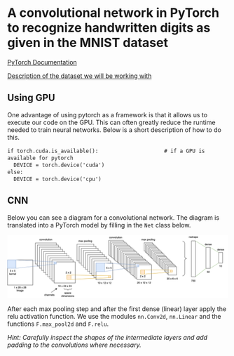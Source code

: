 # A convolutional network in PyTorch to recognize handwritten digits as given in the MNIST dataset

[PyTorch Documentation](https://pytorch.org/tutorials/beginner/pytorch_with_examples.html)

[Description of the dataset we will be working with](https://en.wikipedia.org/wiki/MNIST_database)


##

## Using GPU

One advantage of using pytorch as a framework is that it allows us to execute our code on the GPU. This can often greatly reduce the runtime needed to train neural networks. Below is a short description of how to do this.

```
if torch.cuda.is_available():                     # if a GPU is available for pytorch
  DEVICE = torch.device('cuda')
else:
  DEVICE = torch.device('cpu')
```


## CNN

Below you can see a diagram for a convolutional network. The diagram is translated into a PyTorch model by filling in the `Net` class below.

![CNN Diagram](CNN.png)

After each max pooling step and after the first dense (linear) layer apply the relu activation function.
We use the modules `nn.Conv2d`, `nn.Linear` and the functions `F.max_pool2d` and `F.relu`.

*Hint: Carefully inspect the shapes of the intermediate layers and add padding to the convolutions where necessary.*
